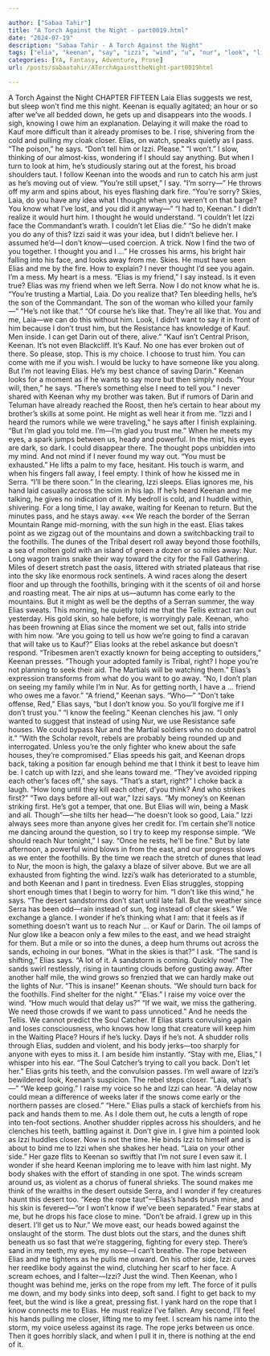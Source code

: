 ```yaml
---

author: ["Sabaa Tahir"]
title: "A Torch Against the Night - part0019.html"
date: "2024-07-19"
description: "Sabaa Tahir - A Torch Against the Night"
tags: ["elia", "keenan", "say", "izzi", "wind", "u", "nur", "look", "like", "know", "away", "desert", "kauf", "thought", "face", "rope", "laia", "eye", "want", "foothill", "mile", "back", "sand", "find", "get"]
categories: [YA, Fantasy, Adventure, Prose]
url: /posts/sabaatahir/ATorchAgainsttheNight-part0019html

---
```



A Torch Against the Night
CHAPTER FIFTEEN
Laia
Elias suggests we rest, but sleep won’t find me this night. Keenan is equally agitated; an hour or so after we’ve all bedded down, he gets up and disappears into the woods. I sigh, knowing I owe him an explanation. Delaying it will make the road to Kauf more difficult than it already promises to be. I rise, shivering from the cold and pulling my cloak closer. Elias, on watch, speaks quietly as I pass.
“The poison,” he says. “Don’t tell him or Izzi. Please.”
“I won’t.” I slow, thinking of our almost-kiss, wondering if I should say anything. But when I turn to look at him, he’s studiously staring out at the forest, his broad shoulders taut.
I follow Keenan into the woods and run to catch his arm just as he’s moving out of view.
“You’re still upset,” I say. “I’m sorry—”
He throws off my arm and spins about, his eyes flashing dark fire.
“You’re sorry? Skies, Laia, do you have any idea what I thought when you weren’t on that barge? You know what I’ve lost, and you did it anyway—”
“I had to, Keenan.” I didn’t realize it would hurt him. I thought he would understand. “I couldn’t let Izzi face the Commandant’s wrath. I couldn’t let Elias die.”
“So he didn’t make you do any of this? Izzi said it was your idea, but I didn’t believe her. I assumed he’d—I don’t know—used coercion. A trick. Now I find the two of you together. I thought you and I …”
He crosses his arms, his bright hair falling into his face, and looks away from me. Skies. He must have seen Elias and me by the fire. How to explain? I never thought I’d see you again. I’m a mess. My heart is a mess.
“Elias is my friend,” I say instead. Is it even true? Elias was my friend when we left Serra. Now I do not know what he is.
“You’re trusting a Martial, Laia. Do you realize that? Ten bleeding hells, he’s the son of the Commandant. The son of the woman who killed your family—”
“He’s not like that.”
“Of course he’s like that. They’re all like that. You and me, Laia—we can do this without him. Look, I didn’t want to say it in front of him because I don’t trust him, but the Resistance has knowledge of Kauf. Men inside. I can get Darin out of there, alive.”
“Kauf isn’t Central Prison, Keenan. It’s not even Blackcliff. It’s Kauf. No one has ever broken out of there. So please, stop. This is my choice. I choose to trust him. You can come with me if you wish. I would be lucky to have someone like you along. But I’m not leaving Elias. He’s my best chance of saving Darin.”
Keenan looks for a moment as if he wants to say more but then simply nods.
“Your will, then,” he says.
“There’s something else I need to tell you.” I never shared with Keenan why my brother was taken. But if rumors of Darin and Teluman have already reached the Roost, then he’s certain to hear about my brother’s skills at some point. He might as well hear it from me.
“Izzi and I heard the rumors while we were traveling,” he says after I finish explaining. “But I’m glad you told me. I’m—I’m glad you trust me.”
When he meets my eyes, a spark jumps between us, heady and powerful. In the mist, his eyes are dark, so dark. I could disappear there. The thought pops unbidden into my mind. And not mind if I never found my way out.
“You must be exhausted.” He lifts a palm to my face, hesitant. His touch is warm, and when his fingers fall away, I feel empty. I think of how he kissed me in Serra. “I’ll be there soon.”
In the clearing, Izzi sleeps. Elias ignores me, his hand laid casually across the scim in his lap. If he’s heard Keenan and me talking, he gives no indication of it.
My bedroll is cold, and I huddle within, shivering. For a long time, I lay awake, waiting for Keenan to return. But the minutes pass, and he stays away.
«««
We reach the border of the Serran Mountain Range mid-morning, with the sun high in the east. Elias takes point as we zigzag out of the mountains and down a switchbacking trail to the foothills. The dunes of the Tribal desert roll away beyond those foothills, a sea of molten gold with an island of green a dozen or so miles away: Nur.
Long wagon trains snake their way toward the city for the Fall Gathering. Miles of desert stretch past the oasis, littered with striated plateaus that rise into the sky like enormous rock sentinels. A wind races along the desert floor and up through the foothills, bringing with it the scents of oil and horse and roasting meat.
The air nips at us—autumn has come early to the mountains. But it might as well be the depths of a Serran summer, the way Elias sweats. This morning, he quietly told me that the Tellis extract ran out yesterday. His gold skin, so hale before, is worryingly pale.
Keenan, who has been frowning at Elias since the moment we set out, falls into stride with him now.
“Are you going to tell us how we’re going to find a caravan that will take us to Kauf?”
Elias looks at the rebel askance but doesn’t respond.
“Tribesmen aren’t exactly known for being accepting to outsiders,” Keenan presses. “Though your adopted family is Tribal, right? I hope you’re not planning to seek their aid. The Martials will be watching them.”
Elias’s expression transforms from what do you want to go away.
“No, I don’t plan on seeing my family while I’m in Nur. As for getting north, I have a … friend who owes me a favor.”
“A friend,” Keenan says. “Who—”
“Don’t take offense, Red,” Elias says, “but I don’t know you. So you’ll forgive me if I don’t trust you.”
“I know the feeling.” Keenan clenches his jaw. “I only wanted to suggest that instead of using Nur, we use Resistance safe houses. We could bypass Nur and the Martial soldiers who no doubt patrol it.”
“With the Scholar revolt, rebels are probably being rounded up and interrogated. Unless you’re the only fighter who knew about the safe houses, they’re compromised.”
Elias speeds his gait, and Keenan drops back, taking a position far enough behind me that I think it best to leave him be. I catch up with Izzi, and she leans toward me.
“They’ve avoided ripping each other’s faces off,” she says. “That’s a start, right?”
I choke back a laugh. “How long until they kill each other, d’you think? And who strikes first?”
“Two days before all-out war,” Izzi says. “My money’s on Keenan striking first. He’s got a temper, that one. But Elias will win, being a Mask and all. Though”—she tilts her head—“he doesn’t look so good, Laia.”
Izzi always sees more than anyone gives her credit for. I’m certain she’ll notice me dancing around the question, so I try to keep my response simple.
“We should reach Nur tonight,” I say. “Once he rests, he’ll be fine.”
But by late afternoon, a powerful wind blows in from the east, and our progress slows as we enter the foothills. By the time we reach the stretch of dunes that lead to Nur, the moon is high, the galaxy a blaze of silver above. But we are all exhausted from fighting the wind. Izzi’s walk has deteriorated to a stumble, and both Keenan and I pant in tiredness. Even Elias struggles, stopping short enough times that I begin to worry for him.
“I don’t like this wind,” he says. “The desert sandstorms don’t start until late fall. But the weather since Serra has been odd—rain instead of sun, fog instead of clear skies.” We exchange a glance. I wonder if he’s thinking what I am: that it feels as if something doesn’t want us to reach Nur … or Kauf or Darin.
The oil lamps of Nur glow like a beacon only a few miles to the east, and we head straight for them. But a mile or so into the dunes, a deep hum thrums out across the sands, echoing in our bones.
“What in the skies is that?” I ask.
“The sand is shifting,” Elias says. “A lot of it. A sandstorm is coming. Quickly now!”
The sands swirl restlessly, rising in taunting clouds before gusting away. After another half mile, the wind grows so frenzied that we can hardly make out the lights of Nur.
“This is insane!” Keenan shouts. “We should turn back for the foothills. Find shelter for the night.”
“Elias.” I raise my voice over the wind. “How much would that delay us?”
“If we wait, we miss the gathering. We need those crowds if we want to pass unnoticed.” And he needs the Tellis. We cannot predict the Soul Catcher. If Elias starts convulsing again and loses consciousness, who knows how long that creature will keep him in the Waiting Place? Hours if he’s lucky. Days if he’s not.
A shudder rolls through Elias, sudden and violent, and his body jerks—too sharply for anyone with eyes to miss it. I am beside him instantly.
“Stay with me, Elias,” I whisper into his ear. “The Soul Catcher’s trying to call you back. Don’t let her.”
Elias grits his teeth, and the convulsion passes. I’m well aware of Izzi’s bewildered look, Keenan’s suspicion.
The rebel steps closer. “Laia, what’s—”
“We keep going.” I raise my voice so he and Izzi can hear. “A delay now could mean a difference of weeks later if the snows come early or the northern passes are closed.”
“Here.” Elias pulls a stack of kerchiefs from his pack and hands them to me. As I dole them out, he cuts a length of rope into ten-foot sections. Another shudder ripples across his shoulders, and he clenches his teeth, battling against it. Don’t give in. I give him a pointed look as Izzi huddles closer. Now is not the time. He binds Izzi to himself and is about to bind me to Izzi when she shakes her head.
“Laia on your other side.” Her gaze flits to Keenan so swiftly that I’m not sure I even saw it. I wonder if she heard Keenan imploring me to leave with him last night.
My body shakes with the effort of standing in one spot. The winds scream around us, as violent as a chorus of funeral shrieks. The sound makes me think of the wraiths in the desert outside Serra, and I wonder if fey creatures haunt this desert too.
“Keep the rope taut”—Elias’s hands brush mine, and his skin is fevered—“or I won’t know if we’ve been separated.” Fear stabs at me, but he drops his face close to mine.
“Don’t be afraid. I grew up in this desert. I’ll get us to Nur.”
We move east, our heads bowed against the onslaught of the storm. The dust blots out the stars, and the dunes shift beneath us so fast that we’re staggering, fighting for every step. There’s sand in my teeth, my eyes, my nose—I can’t breathe.
The rope between Elias and me tightens as he pulls me onward. On his other side, Izzi curves her reedlike body against the wind, clutching her scarf to her face. A scream echoes, and I falter—Izzi? Just the wind.
Then Keenan, who I thought was behind me, jerks on the rope from my left. The force of it pulls me down, and my body sinks into deep, soft sand. I fight to get back to my feet, but the wind is like a great, pressing fist.
I yank hard on the rope that I know connects me to Elias. He must realize I’ve fallen. Any second, I’ll feel his hands pulling me closer, lifting me to my feet. I scream his name into the storm, my voice useless against its rage. The rope jerks between us once.
Then it goes horribly slack, and when I pull it in, there is nothing at the end of it.
